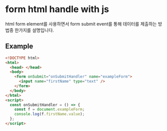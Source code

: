 # form html handle with js

html form element를 사용하면서 form submit event를 통해 데이터를 제출하는 방법중 한가지를 설명입니다.

## Example

```html
<!DOCTYPE html>
<html>
  <head> </head>
  <body>
    <form onSubmit="onSubmitHandler" name="exampleForm">
      <input name="firstName" type="text" />
    </form>
  </body>
</html>
<script>
  const onSubmitHandler = () => {
    const f = document.exampleForm;
    console.log(f.firstName.value);
  };
</script>
```
